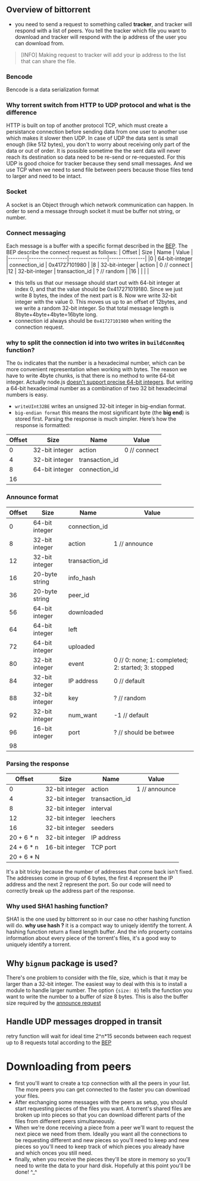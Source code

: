 ## Overview of bittorrent
- you need to send a request to something called **tracker**, and tracker will respond with a list of peers. You tell the tracker which file you want to download and tracker will respond with the ip address of the user you can download from.
>[INFO] Making request to tracker will add your ip address to the list that can share the file.
### Bencode
Bencode is a data serialization format
### Why torrent switch from HTTP to UDP protocol and what is the difference
HTTP is built on top of another protocol TCP, which must create a persistance connection before sending data from one user to another use which makes it slower then UDP. In case of UDP the data sent is small enough (like 512 bytes), you don't to worry about receiving only part of the data or out of order. It is possible sometime the the sent data will never reach its destination so data need to be re-send or re-requested. For this UDP is good choice for tracker because they send small messages. And we use TCP when we need to send file between peers because those files tend to larger and need to be intact.
### Socket
A socket is an Object through which network communication can happen. In order to send a message through socket it must be buffer not string, or number.
### Connect messaging
Each message is a buffer with a specific format described in the [BEP](http://www.bittorrent.org/beps/bep_0015.html).
The BEP describe the connect request as follows:
| Offset | Size           | Name           | Value         |
|--------|----------------|----------------|---------------|
|0       | 64-bit-integer | connection_id  | 0x41727101980 |
|8       | 32-bit-integer | action         | 0 // connect  |
|12      | 32-bit-integer | transaction_id | ? // random   |
|16      |                |                |               |
- this tells us that our message should start out with 64-bit integer at index 0, and that the value should be 0x417271019180.
Since we just write 8 bytes, the index of the next part is 8. Now wre write 32-bit integer with the value 0. This moves us up to an offset of 12bytes, and we write a random 32-bit integer. So that total message length is 8byte+4byte+4byte=16byte long.
- connection id always should be `0x41727101980` when writing the connection request.
### why to split the connection id into two writes in `buildConnReq` function?
The `Ox` indicates that the number is a hexadecimal number, which can be more convenient representation when working with bytes.
The reason we have to write 4byte chunks, is that there is no method to write 64-bit integer. Actually node.js [doesn't support precise 64-bit integers](https://stackoverflow.com/questions/307179/what-is-javascripts-highest-integer-value-that-a-number-can-go-to-without-losin). But writing a 64-bit hexadecimal number as a combination of two 32 bit hexadecimal numbers is easy.
- `writeUInt32BE` writes an unsigned 32-bit integer in big-endian format.
- `big-endian format` this means the most significant byte (the **big end**) is stored first.
Parsing the response is much simpler. Here’s how the response is formatted:

| Offset | Size            | Name            | Value                |
|--------|-----------------|-----------------|----------------------|
| 0      | 32-bit integer  | action          | 0 // connect         |
| 4      | 32-bit integer  | transaction_id  |                      |
| 8      | 64-bit integer  | connection_id   |                      |
| 16     |                 |                 |                      |

### Announce format
| Offset | Size             | Name         | Value                   |
|--------|------------------|--------------|-------------------------|
| 0      | 64-bit integer   | connection_id|                         |
| 8      | 32-bit integer   | action       | 1 // announce           |
| 12     | 32-bit integer   | transaction_id |                       |
| 16     | 20-byte string   | info_hash    |                         |
| 36     | 20-byte string   | peer_id      |                         |
| 56     | 64-bit integer   | downloaded   |                         |
| 64     | 64-bit integer   | left         |                         |
| 72     | 64-bit integer   | uploaded     |                         |
| 80     | 32-bit integer   | event        | 0 // 0: none; 1: completed; 2: started; 3: stopped |
| 84     | 32-bit integer   | IP address   | 0 // default            |
| 88     | 32-bit integer   | key          | ? // random             |
| 92     | 32-bit integer   | num_want     | -1 // default           |
| 96     | 16-bit integer   | port         | ? // should be betwee  |
| 98     |                  |              |                         |

### Parsing the response
| Offset     | Size             | Name           | Value                             |
|------------|------------------|----------------|-----------------------------------|
| 0          | 32-bit integer   | action         | 1 // announce                     |
| 4          | 32-bit integer   | transaction_id |                                   |
| 8          | 32-bit integer   | interval       |                                   |
| 12         | 32-bit integer   | leechers       |                                   |
| 16         | 32-bit integer   | seeders        |                                   |
| 20 + 6 * n | 32-bit integer   | IP address     |                                   |
| 24 + 6 * n | 16-bit integer   | TCP port       |                                   |
| 20 + 6 * N |                  |                |                                   |

It's a bit tricky because the number of addresses that come back isn't fixed. The addresses come in group of 6 bytes, the first 4 represent the IP address and the next 2 represent the port. So our code will need to correctly break up the address part of the response.

### Why used SHA1 hashing function?
SHA1 is the one used by bittorrent so in our case no other hashing function will do.
**why use hash ?** it is a compact way to uniqely identify the torrent. A hashing function return a fixed length buffer. And the info property contains information about every piece of the torrent's files, it's a good way to uniquely identify a torrent.

## Why `bignum` package is used?
There's one problem to consider with the file, size, which is that it may be larger than a 32-bit integer. The easiest way to deal with this is to install a module to handle larger number. The option `{size: 8}` tells the function you want to write the number to a buffer of size 8 bytes. This is also the buffer size required by the [announce request](https://allenkim67.github.io/programming/2016/05/04/how-to-make-your-own-bittorrent-client.html#announce-messaging)

## Handle UDP messages dropped in transit
retry function will wait for ideal time 2^n*15 seconds between each request up to 8 requests total according to the [BEP]()

# Downloading from peers
- first you'll want to create a tcp connection with all the peers in your list. The more peers you can get connected to the faster you can download your files.
- After exchanging some messages with the peers as setup, you should start requesting pieces of the files you want. A torrent's shared files are broken up into pieces so that you can download different parts of the files from different peers simultaneously.
- When we're done receiving a piece from a peer we'll want to request the next piece we need from them. Ideally you want all the connections to be requesting different and new pieces so you'll need to keep and new pieces so you'll need to keep track of which pieces you already have and which onces you still need.
- finally, when you receive the pieces they'll be store in memory so you'll need to write the data to your hard disk. Hopefully at this point you'll be done! ^_^
